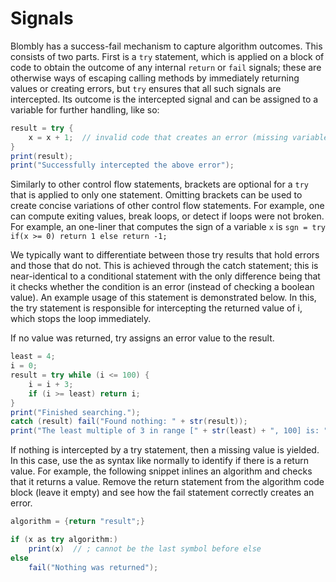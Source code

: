 # Signals

Blombly has a success-fail mechanism to capture algorithm outcomes. This consists of two parts. First is a `try` statement, which is applied on a block of code to obtain the outcome of any internal `return` or `fail` signals; these are otherwise ways of escaping calling methods by immediately returning values or creating errors, but `try` ensures that all such signals are intercepted. Its outcome is the intercepted signal and can be assigned to a variable for further handling, like so:

```java
result = try {
    x = x + 1;  // invalid code that creates an error (missing variable x)
}
print(result);
print("Successfully intercepted the above error");
```

Similarly to other control flow statements, brackets are optional for a `try` that is applied to only one statement. Omitting brackets can be used to create concise variations of other control flow statements. For example, one can compute exiting values, break loops, or detect if loops were not broken. For example, an one-liner that computes the sign of a variable `x` is `sgn = try if(x >= 0) return 1 else return -1;`

We typically want to differentiate between those try results that hold errors and those that do not. This is achieved through the catch statement; this is near-identical to a conditional statement with the only difference being that it checks whether the condition is an error (instead of checking a boolean value). An example usage of this statement is demonstrated below. In this, the try statement is responsible for intercepting the returned value of i, which stops the loop immediately.

If no value was returned, try assigns an error value to the result.

```java
least = 4;
i = 0;
result = try while (i <= 100) {
    i = i + 3;
    if (i >= least) return i;
}
print("Finished searching.");
catch (result) fail("Found nothing: " + str(result));
print("The least multiple of 3 in range [" + str(least) + ", 100] is: " + str(result));
```

If nothing is intercepted by a try statement, then a missing value is yielded. In this case, use the as syntax like normally to identify if there is a return value. For example, the following snippet inlines an algorithm and checks that it returns a value. Remove the return statement from the algorithm code block (leave it empty) and see how the fail statement correctly creates an error.

```java
algorithm = {return "result";}

if (x as try algorithm:) 
    print(x)  // ; cannot be the last symbol before else
else
    fail("Nothing was returned");
```

